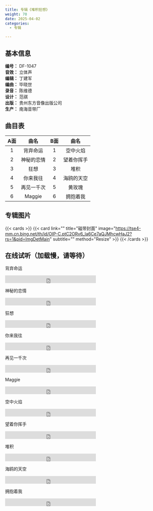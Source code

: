 ```yaml
---
title: 专辑《堆积狂想》
weight: 70
date: 2025-04-02
categories:
  - 专辑

---
```



## 基本信息

**编号：** DF-1047<br>
**音效：** 立体声<br>
**编辑：** 丁建军<br>
**编曲：** 毕晓世<br>
**录音：** 陈维德<br>
**设计：** 范祺<br>
**出版：** 贵州东方音像出版公司<br>
**生产：** 南海音带厂<br>

## 曲目表

|A面|曲名|B面|曲名|
|:-----:|:-----:|:-----:|:-----:|
|1|背弃命运|1|空中火焰|
|2|神秘的恋情|2|望着你挥手|
|3|狂想|3|堆积|
|4|你来我往|4|海鸥的天空|
|5|再见一千次|5|黄玫瑰|
|6|Maggie|6|拥抱着我|


## 专辑图片

{{< cards >}}
  {{< card link="" title="磁带封面" image="https://tse4-mm.cn.bing.net/th/id/OIP-C.ptC2ORv6_la6Ce7aQJMhcwHaJ2?rs=1&pid=ImgDetMain" subtitle="" method="Resize" >}}
{{< /cards >}}

## 在线试听（加载慢，请等待）

背弃命运
<iframe src="https://www.opendrive.com/player/NzNfOTAwMDUyODVfeU5zY2c" height="25" width="297" style="border:0" scrolling="no" frameborder="0" allowtransparency="true"></iframe>

神秘的恋情
<iframe src="https://www.opendrive.com/player/NzNfOTAwMDUyNTNfSjRWTlo" height="25" width="297" style="border:0" scrolling="no" frameborder="0" allowtransparency="true"></iframe>

狂想
<iframe src="https://www.opendrive.com/player/NzNfOTAwMDUzMDNfSFk2Nmc" height="25" width="297" style="border:0" scrolling="no" frameborder="0" allowtransparency="true"></iframe>

你来我往
<iframe src="https://www.opendrive.com/player/NzNfOTAxMzU0MDFfUU9VZU4" height="25" width="297" style="border:0" scrolling="no" frameborder="0" allowtransparency="true"></iframe>

再见一千次
<iframe src="https://www.opendrive.com/player/NzNfOTAwMDUyNzBfQjRhVDE" height="25" width="297" style="border:0" scrolling="no" frameborder="0" allowtransparency="true"></iframe>

Maggie
<iframe src="https://www.opendrive.com/player/NzNfOTAwMDUyNzhfdGRINW4" height="25" width="297" style="border:0" scrolling="no" frameborder="0" allowtransparency="true"></iframe>

空中火焰
<iframe src="https://www.opendrive.com/player/NzNfOTAwMDUyOTlfVjZ4ZWo" height="25" width="297" style="border:0" scrolling="no" frameborder="0" allowtransparency="true"></iframe>

望着你挥手
<iframe src="https://www.opendrive.com/player/NzNfOTAwMDUyNTdfY0tVQ00" height="25" width="297" style="border:0" scrolling="no" frameborder="0" allowtransparency="true"></iframe>

堆积
<iframe src="https://www.opendrive.com/player/NzNfOTAwMDUyODlfUXNudUY" height="25" width="297" style="border:0" scrolling="no" frameborder="0" allowtransparency="true"></iframe>

海鸥的天空
<iframe src="https://www.opendrive.com/player/NzNfOTAwMDUyOTRfMnJmMlQ" height="25" width="297" style="border:0" scrolling="no" frameborder="0" allowtransparency="true"></iframe>

拥抱着我
<iframe src="https://www.opendrive.com/player/NzNfOTAxMzU0MDJfbkZWRm4" height="25" width="297" style="border:0" scrolling="no" frameborder="0" allowtransparency="true"></iframe>

